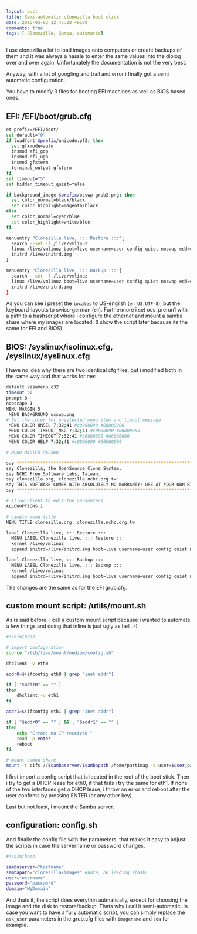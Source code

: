 ```yaml
---
layout: post
title: Semi-automatic clonezilla boot stick
date: 2015-03-02 12:45:08 +0100
comments: true
tags: [ Clonezilla, Samba, automatic]
---
```


I use clonezilla a lot to load images onto computers or create backups of them and it was always a hassle to enter the same values into the diolog over and over again.
Unfortunately the documentation is not the very best.

Anyway, with a lot of googling and trail and error i finally got a semi automatic configuration.

You have to modify 3 files for booting EFI machines as well as BIOS based ones.

<!--more-->

## EFI: /EFI/boot/grub.cfg

```sh
et prefix=/EFI/boot/
set default="0"
if loadfont $prefix/unicode.pf2; then
  set gfxmode=auto
  insmod efi_gop
  insmod efi_uga
  insmod gfxterm
  terminal_output gfxterm
fi
set timeout="5"
set hidden_timeout_quiet=false

if background_image $prefix/ocswp-grub2.png; then
  set color_normal=black/black
  set color_highlight=magenta/black
else
  set color_normal=cyan/blue
  set color_highlight=white/blue
fi

menuentry "Clonezilla live, ::: Restore :::"{
  search --set -f /live/vmlinuz
  linux /live/vmlinuz boot=live username=user config quiet noswap edd=on nomodeset noeject locales=en_US.UTF-8 keyboard-layouts=ch ocs_live_extra_param="" ocs_prerun1="/lib/live/mount/medium/utils/mount.sh" ocs_live_batch=no ocs_live_run="ocs-sr -g auto -e1 auto -e2 -c -r -j2 -p true restoredisk ask_user ask_user" vga=791 ip= nosplash i915.blacklist=yes radeonhd.blacklist=yes nouveau.blacklist=yes vmwgfx.enable_fbdev=1 
  initrd /live/initrd.img
}

menuentry "Clonezilla live, ::: Backup :::"{
  search --set -f /live/vmlinuz
  linux /live/vmlinuz boot=live username=user config quiet noswap edd=on nomodeset noeject locales=en_US.UTF-8 keyboard-layouts=ch ocs_live_extra_param="" ocs_prerun1="/lib/live/mount/medium/utils/mount.sh" ocs_live_batch=no ocs_live_run="ocs-sr -q2 -c -j2 -z1p -i 2000 -p true savedisk ask_user ask_user" vga=791 ip= nosplash i915.blacklist=yes radeonhd.blacklist=yes nouveau.blacklist=yes vmwgfx.enable_fbdev=1 
  initrd /live/initrd.img
}
```
As you can see i preset the `locales` to US-english (`en_US.UTF-8`), but the keyboard-layouts to swiss-german (`ch`). Furthermore i set ocs_prerun1 with a path to a bashscript where i configure the ethernet and mount a samba share where my images are located. (I show the script later because its the same for EFI and BIOS)

## BIOS: /syslinux/isolinux.cfg, /syslinux/syslinux.cfg

I have no idea why there are two identical cfg files, but i modified both in the same way and that works for me:

```sh
default vesamenu.c32
timeout 50
prompt 0
noescape 1
MENU MARGIN 5
 MENU BACKGROUND ocswp.png
# Set the color for unselected menu item and timout message
 MENU COLOR UNSEL 7;32;41 #c0000090 #00000000
 MENU COLOR TIMEOUT_MSG 7;32;41 #c0000090 #00000000
 MENU COLOR TIMEOUT 7;32;41 #c0000090 #00000000
 MENU COLOR HELP 7;32;41 #c0000090 #00000000

# MENU MASTER PASSWD

say **********************************************************************
say Clonezilla, the OpenSource Clone System.
say NCHC Free Software Labs, Taiwan.
say clonezilla.org, clonezilla.nchc.org.tw
say THIS SOFTWARE COMES WITH ABSOLUTELY NO WARRANTY! USE AT YOUR OWN RISK! 
say **********************************************************************

# Allow client to edit the parameters
ALLOWOPTIONS 1

# simple menu title
MENU TITLE clonezilla.org, clonezilla.nchc.org.tw

label Clonezilla live, ::: Restore :::
  MENU LABEL Clonezilla live, ::: Restore :::
  kernel /live/vmlinuz
  append initrd=/live/initrd.img boot=live username=user config quiet noswap edd=on nomodeset locales=en_US.UTF-8 keyboard-layouts=ch ocs_live_extra_param="" ocs_prerun1="/lib/live/mount/medium/utils/mount.sh" ocs_live_batch=no ocs_live_run="ocs-sr -g auto -e1 auto -e2 -c -r -j2 -p true restoredisk ask_user ask_user" ocs_live_batch=no vga=791 ip=  nosplash i915.blacklist=yes radeonhd.blacklist=yes nouveau.blacklist=yes vmwgfx.enable_fbdev=1

label Clonezilla live, ::: Backup :::
  MENU LABEL Clonezilla live, ::: Backup :::
  kernel /live/vmlinuz
  append initrd=/live/initrd.img boot=live username=user config quiet noswap edd=on nomodeset locales=en_US.UTF-8 keyboard-layouts=ch ocs_live_extra_param="" ocs_prerun1="/lib/live/mount/medium/utils/mount.sh" ocs_live_batch=no ocs_live_run="ocs-sr -q2 -c -j2 -z1p -i 2000 -p true savedisk ask_user ask_user" ocs_live_batch=no vga=791 ip=  nosplash i915.blacklist=yes radeonhd.blacklist=yes nouveau.blacklist=yes vmwgfx.enable_fbdev=1
```
  
The changes are the same as for the EFI grub.cfg.

## custom mount script: /utils/mount.sh

As is said before, i call a custom mount script because i wanted to automate a few things and doing that inline is just ugly as hell :-)

```sh
#!/bin/bash

# import configuration 
source "/lib/live/mount/medium/config.sh"

dhclient -v eth0

addr0=$(ifconfig eth0 | grep "inet addr")

if [ "$addr0" == "" ]
then
    dhclient -v eth1
fi

addr1=$(ifconfig eth1 | grep "inet addr")

if [ "$addr0" == "" ] && [ "$addr1" == "" ]
then
    echo "Error: no IP received!"
    read -p enter
    reboot
fi

# mount samba share
mount -t cifs //$sambaserver/$sambapath /home/partimag -o user=$user,password=$password,domain=$domain
```

I first import a config script that is located in the root of the boot stick. Then i try to get a DHCP lease for eth0, if that fails i try the same for eth1.
If none of the two interfaces get a DHCP lease, i throw an error and reboot after the user confirms by pressing ENTER (or any other key).

Last but not least, i mount the Samba server.

## configuration: config.sh

And finally the config file with the parameters, that makes it easy to adjust the scripts in case the servername or password changes.

```sh
#!/bin/bash

sambaserver="hostname"
sambapath="clonezilla/images" #note, no leading slash!
user="username"
password="password"
domain="MyDomain"
```

And thats it, the script does everythin autmatically, except for choosing the image and the disk to restore/backup. Thats why i call it semi-automatic. In case you want to have a fully automatic script, you can simply replace the `ask_user` parameters in the grub.cfg files with `imagename` and `sda` for example.

 

